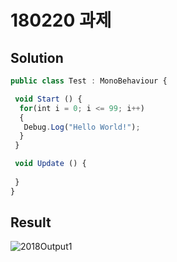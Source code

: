 ﻿# 180220 과제

## Solution

```javascript
public class Test : MonoBehaviour {

 void Start () {
  for(int i = 0; i <= 99; i++)
  {
   Debug.Log("Hello World!");
  }
 }

 void Update () {
	
 }
}
```

## Result

![2018Output1](soyagok11.github.io/images/180220_output_1.png)